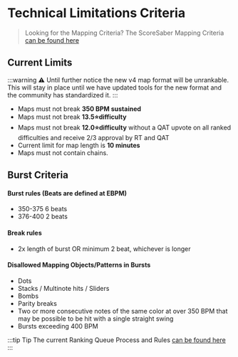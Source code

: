 # Technical Limitations Criteria
> Looking for the Mapping Criteria?
 The ScoreSaber Mapping Criteria [can be found here](./mapping-criteria.md)

## Current Limits

:::warning ⚠️
Until further notice the new v4 map format will be unrankable. This will stay in place until we have updated tools for the new format and the community has standardized it.
:::

- Maps must not break **350 BPM sustained**
- Maps must not break **13.5⭐difficulty**
- Maps must not break **12.0⭐difficulty** without a QAT upvote on all ranked difficulties and receive 2/3 approval by RT and QAT
- Current limit for map length is **10 minutes**
- Maps must not contain chains.

## Burst Criteria

#### Burst rules (Beats are defined at EBPM)

- 350-375 6 beats
- 376-400 2 beats

#### Break rules

- 2x length of burst OR minimum 2 beat, whichever is longer

#### Disallowed Mapping Objects/Patterns in Bursts

- Dots
- Stacks / Multinote hits / Sliders
- Bombs
- Parity breaks
- Two or more consecutive notes of the same color at over 350 BPM that may be possible to be hit with a single straight swing
- Bursts exceeding 400 BPM

:::tip Tip
 The current Ranking Queue Process and Rules [can be found here](/ranking/ranking-queue-rules.md)
:::
